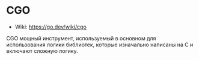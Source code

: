 # CGO

- Wiki: https://go.dev/wiki/cgo

CGO мощный инструмент, используемый в основном для использования
логики библиотек, которые изначально написаны на C и включают сложную логику.